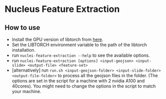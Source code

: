 # Nucleus Feature Extraction

## How to use

- Install the GPU version of libtorch from [here](https://pytorch.org/get-started/locally/).
- Set the LIBTORCH environment variable to the path of the libtorch installation.
- run `nuclei-feature-extraction --help` to see the available options.
- run `nuclei-feature-extraction [options] <input-geojson> <input-slide> <output-file> <feature-set>`
- \[alternatively\] run `run.sh <input-geojson-folder> <input-slide-folder> <output-file-folder>` to process all the geojson files in the folder. (The options are set in the script for a machine with 2 nvidia A100 and 40cores). You might need to change the options in the script to match your machine.
